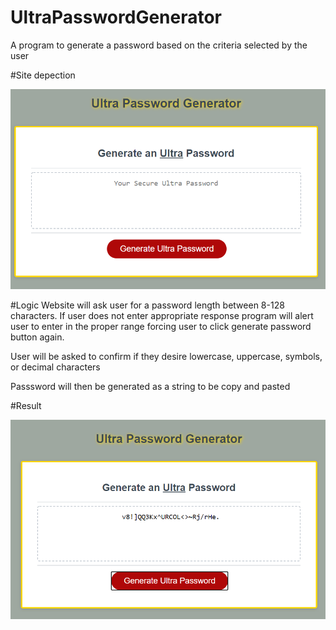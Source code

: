 # UltraPasswordGenerator
A program to generate a password based on the criteria selected by the user


#Site depection

 ![alt text](https://github.com/NateJonesIII/UltraPasswordGenerator/blob/main/assets/images/inAction.PNG)
 


#Logic 
Website will ask user for a password length between 8-128 characters. If user does not enter appropriate response program will alert user to enter in the proper range forcing user to click generate password button again.

User will be asked to confirm if they desire lowercase, uppercase, symbols, or decimal characters

Passsword will then be generated as a string to be copy and pasted

#Result
 
![alt text](https://github.com/NateJonesIII/UltraPasswordGenerator/blob/main/assets/images/passCreated.PNG)
 




